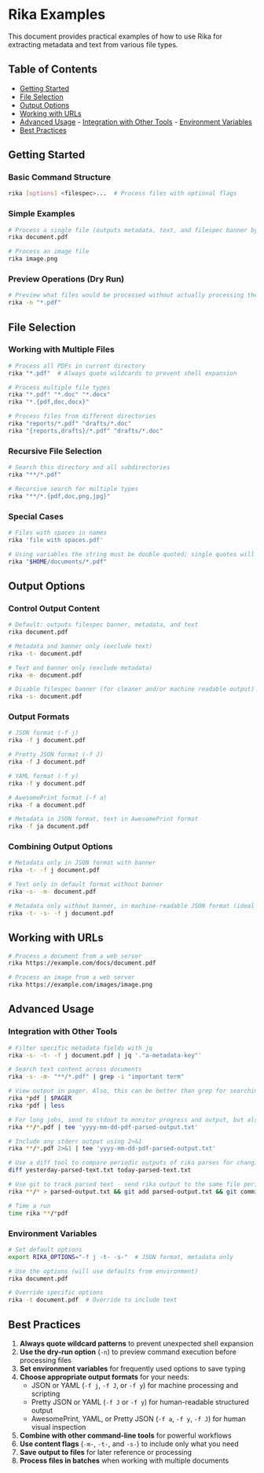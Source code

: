 # Rika Examples

This document provides practical examples of how to use Rika for extracting metadata and text from various file types.

## Table of Contents
- [Getting Started](#getting-started)
- [File Selection](#file-selection)
- [Output Options](#output-options)
- [Working with URLs](#working-with-urls)
- [Advanced Usage](#advanced-usage)
      - [Integration with Other Tools](#integration-with-other-tools)
      - [Environment Variables](#environment-variables)
- [Best Practices](#best-practices)

## Getting Started

### Basic Command Structure
```bash
rika [options] <filespec>...  # Process files with optional flags
```

### Simple Examples
```bash
# Process a single file (outputs metadata, text, and filespec banner by default)
rika document.pdf

# Process an image file
rika image.png
```

### Preview Operations (Dry Run)
```bash
# Preview what files would be processed without actually processing them
rika -n "*.pdf"
```

## File Selection

### Working with Multiple Files
```bash
# Process all PDFs in current directory
rika "*.pdf"  # Always quote wildcards to prevent shell expansion

# Process multiple file types
rika "*.pdf" "*.doc" "*.docx"
rika "*.{pdf,doc,docx}"

# Process files from different directories
rika "reports/*.pdf" "drafts/*.doc"
rika "{reports,drafts}/*.pdf" "drafts/*.doc"

```

### Recursive File Selection
```bash
# Search this directory and all subdirectories
rika "**/*.pdf"  

# Recursive search for multiple types
rika "**/*.{pdf,doc,png,jpg}"
```

### Special Cases
```bash
# Files with spaces in names
rika 'file with spaces.pdf'

# Using variables the string must be double quoted; single quotes will suppress variable expansion
rika "$HOME/documents/*.pdf"
```

## Output Options

### Control Output Content
```bash
# Default: outputs filespec banner, metadata, and text
rika document.pdf

# Metadata and banner only (exclude text)
rika -t- document.pdf

# Text and banner only (exclude metadata)
rika -m- document.pdf

# Disable filespec banner (for cleaner and/or machine readable output)
rika -s- document.pdf
```

### Output Formats
```bash
# JSON format (-f j)
rika -f j document.pdf

# Pretty JSON format (-f J)
rika -f J document.pdf

# YAML format (-f y)
rika -f y document.pdf

# AwesomePrint format (-f a)
rika -f a document.pdf

# Metadata in JSON format, text in AwesomePrint format
rika -f ja document.pdf
```

### Combining Output Options
```bash
# Metadata only in JSON format with banner
rika -t- -f j document.pdf

# Text only in default format without banner
rika -s- -m- document.pdf

# Metadata only without banner, in machine-readable JSON format (ideal for scripting)
rika -t- -s- -f j document.pdf
```

## Working with URLs

```bash
# Process a document from a web server
rika https://example.com/docs/document.pdf

# Process an image from a web server
rika https://example.com/images/image.png
```

## Advanced Usage

### Integration with Other Tools

```bash
# Filter specific metadata fields with jq
rika -s- -t- -f j document.pdf | jq '."a-metadata-key"'

# Search text content across documents
rika -s- -m- "**/*.pdf" | grep -i "important term"

# View output in pager. Also, this can be better than grep for searching a term
rika *pdf | $PAGER
rika *pdf | less

# For long jobs, send to stdout to monitor progress and output, but also save to a file
rika **/*.pdf | tee 'yyyy-mm-dd-pdf-parsed-output.txt'

# Include any stderr output using 2>&1
rika **/*.pdf 2>&1 | tee 'yyyy-mm-dd-pdf-parsed-output.txt'

# Use a diff tool to compare periodic outputs of rika parses for changing data sets
diff yesterday-parsed-text.txt today-parsed-text.txt

# Use git to track parsed text - send rika output to the same file periodically and commit it to git
rika **/* > parsed-output.txt && git add parsed-output.txt && git commit -m "Parse of $(date)" && git push origin main 

# Time a run
time rika **/*pdf
```

### Environment Variables

```bash
# Set default options
export RIKA_OPTIONS="-f j -t- -s-"  # JSON format, metadata only

# Use the options (will use defaults from environment)
rika document.pdf

# Override specific options
rika -t document.pdf  # Override to include text
```

## Best Practices

1. **Always quote wildcard patterns** to prevent unexpected shell expansion
2. **Use the dry-run option** (`-n`) to preview command execution before processing files
3. **Set environment variables** for frequently used options to save typing
4. **Choose appropriate output formats** for your needs:
      - JSON or YAML (`-f j`, `-f J`, or `-f y`) for machine processing and scripting
      - Pretty JSON or YAML (`-f J` or `-f y`) for human-readable structured output
      - AwesomePrint, YAML, or Pretty JSON (`-f a`, `-f y`, `-f J`) for human visual inspection
5. **Combine with other command-line tools** for powerful workflows
6. **Use content flags** (`-m-`, `-t-`, and `-s-`) to include only what you need
7. **Save output to files** for later reference or processing
8. **Process files in batches** when working with multiple documents